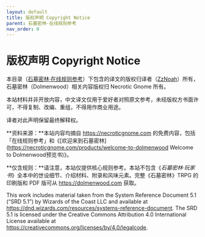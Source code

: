 ```yaml
---
layout: default
title: 版权声明 Copyright Notice
parent: 石墓密林·在线规则参考
nav_order: 0
---
```


# 版权声明 Copyright Notice

本目录（[石墓密林·在线规则参考](https://zznoah.github.io/mortfolio/dolmenwood.html)）下包含的译文的版权归译者（[ZzNoah](https://zznoah.itch.io/)）所有，石墓密林（Dolmenwood）相关内容版权归 Necrotic Gnome 所有。  

本站材料并非开放内容，中文译文仅用于爱好者对照原文参考，未经版权方书面许可，不得复制、改编、重组，不得用作商业用途。  

译者对此声明保留最终解释权。  

**资料来源：**本站内容均摘自 <https://necroticgnome.com> 的免费内容，包括「在线规则参考」和《[欢迎来到石墓密林](https://necroticgnome.com/products/welcome-to-dolmenwood Welcome to Dolmenwood预览书)》。  

**仅含规则：**请注意，本站仅提供核心规则参考。本站不包含《*石墓密林·玩家书*》全本中的世设细节、介绍材料、附录和风味元素。完整《石墓密林》TRPG 的印刷版和 PDF 版可从 <https://dolmenwood.com> 获取。  

This work includes material taken from the System Reference Document 5.1 (“SRD 5.1”) by Wizards of the Coast LLC and available at <https://dnd.wizards.com/resources/systems-reference-document>. The SRD 5.1 is licensed under the Creative Commons Attribution 4.0 International License available at <https://creativecommons.org/licenses/by/4.0/legalcode>.
